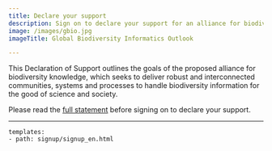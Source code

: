 ```yaml
---
title: Declare your support
description: Sign on to declare your support for an alliance for biodiversity knowledge
image: /images/gbio.jpg
imageTitle: Global Biodiversity Informatics Outlook

---
```


This Declaration of Support outlines the goals of the proposed alliance for biodiversity knowledge, which seeks to deliver robust and interconnected communities, systems and processes to handle biodiversity information for the good of science and society.

Please read the [full statement](../shared-ambitions/) before signing on to declare your support.

------

```styledYaml
templates:
- path: signup/signup_en.html 
```